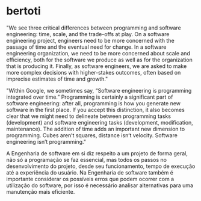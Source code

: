 # bertoti

"We see three critical differences between programming and software engineering: time, scale, and the trade-offs at play.   On a software engineering project, engineers need to be more concerned with the passage of time and the eventual need for change. In a software engineering organization, we need to be more concerned about scale and efficiency, both for the software we produce as well as for the organization that is producing it. Finally, as software engineers, we are asked to make more complex decisions with higher-stakes outcomes, often based on imprecise estimates of time and growth."



"Within Google, we sometimes say, “Software engineering is programming integrated over time.” Programming  is certainly a significant part of software engineering: after all, programming is how you generate new software in the first place. If you accept this distinction, it also becomes clear that we might need to delineate between programming tasks (development) and software engineering tasks (development, modification, maintenance). The addition of time adds an important new dimension to programming. Cubes aren’t squares, distance isn’t velocity. Software engineering isn’t programming."


A Engenharia de software em si diz respeito a um projeto de forma geral, não só a programação se faz essencial, mas todos os passos no desenvolvimento do projeto, desde seu funcionamento, tempo de execução até a experiência do usuário. Na Engenharia de software também é importante considerar os possíveis erros que podem ocorrer com a utilização do software, por isso é necessário analisar alternativas para uma manutenção mais eficiente.
